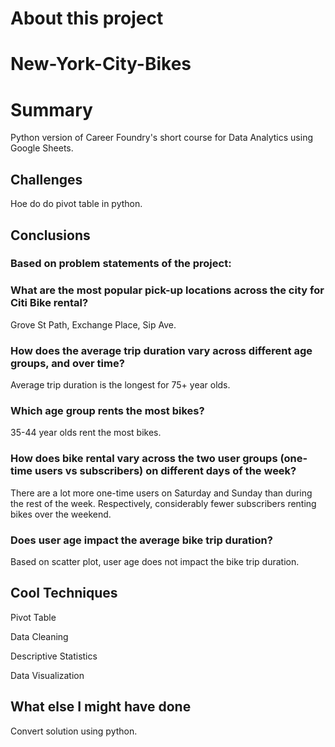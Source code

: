 # About this project
# New-York-City-Bikes

# Summary
Python version of Career Foundry's short course for Data Analytics using Google Sheets. 


## Challenges
Hoe do do pivot table in python.

## Conclusions

### Based on problem statements of the project:
### What are the most popular pick-up locations across the city for Citi Bike rental? 
Grove St Path, Exchange Place, Sip Ave.
### How does the average trip duration vary across different age groups, and over time? 
Average trip duration is the longest for 75+ year olds.
### Which age group rents the most bikes? 
35-44 year olds rent the most bikes.
### ​How does bike rental vary across the two user groups (one-time users vs subscribers) on different days of the week? 
There are a lot more one-time users on Saturday and Sunday than during the rest of the week. 
Respectively, considerably fewer subscribers renting bikes over the weekend.
### Does user age impact the average bike trip duration?
Based on scatter plot, user age does not impact the bike trip duration.


## Cool Techniques
Pivot Table

Data Cleaning

Descriptive Statistics

Data Visualization

## What else I might have done 
Convert solution using python.

